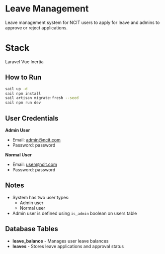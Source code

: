# Leave Management

Leave management system for NCIT users to apply for leave and admins to approve or reject applications. 

# Stack

Laravel
Vue
Inertia

## How to Run

```bash
sail up -d
sail npm install
sail artisan migrate:fresh --seed
sail npm run dev
```

## User Credentials

**Admin User**
- Email: admin@ncit.com
- Password: password

**Normal User**
- Email: user@ncit.com
- Password: password

## Notes

- System has two user types:
  - Admin user
  - Normal user
- Admin user is defined using `is_admin` boolean on users table

## Database Tables

- **leave_balance** - Manages user leave balances
- **leaves** - Stores leave applications and approval status
